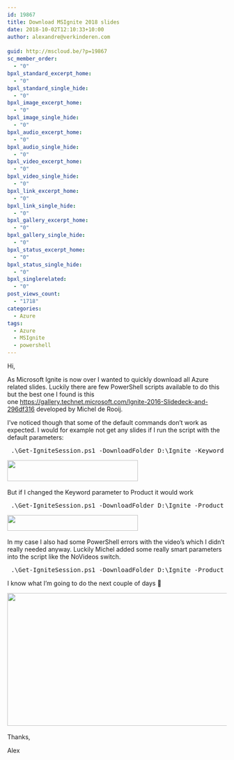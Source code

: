 ```yaml
---
id: 19867
title: Download MSIgnite 2018 slides
date: 2018-10-02T12:10:33+10:00
author: alexandre@verkinderen.com

guid: http://mscloud.be/?p=19867
sc_member_order:
  - "0"
bpxl_standard_excerpt_home:
  - "0"
bpxl_standard_single_hide:
  - "0"
bpxl_image_excerpt_home:
  - "0"
bpxl_image_single_hide:
  - "0"
bpxl_audio_excerpt_home:
  - "0"
bpxl_audio_single_hide:
  - "0"
bpxl_video_excerpt_home:
  - "0"
bpxl_video_single_hide:
  - "0"
bpxl_link_excerpt_home:
  - "0"
bpxl_link_single_hide:
  - "0"
bpxl_gallery_excerpt_home:
  - "0"
bpxl_gallery_single_hide:
  - "0"
bpxl_status_excerpt_home:
  - "0"
bpxl_status_single_hide:
  - "0"
bpxl_singlerelated:
  - "0"
post_views_count:
  - "1718"
categories:
  - Azure
tags:
  - Azure
  - MSIgnite
  - powershell
---
```

Hi,

As Microsoft Ignite is now over I wanted to quickly download all Azure related slides. Luckily there are few PowerShell scripts available to do this but the best one I found is this one <https://gallery.technet.microsoft.com/Ignite-2016-Slidedeck-and-296df316> developed by Michel de Rooij.

I&#8217;ve noticed though that some of the default commands don&#8217;t work as expected. I would for example not get any slides if I run the script with the default parameters:

<pre class="lang:ps decode:true"> .\Get-IgniteSession.ps1 -DownloadFolder D:\Ignite -Keyword 'Azure'</pre>

[<img class="alignnone size-medium wp-image-19872" src="/wp-content/uploads/2018/10/2018-10-02_12-03-33-300x48.png" alt="" width="300" height="48" srcset="/wp-content/uploads/2018/10/2018-10-02_12-03-33-300x48.png 300w, /wp-content/uploads/2018/10/2018-10-02_12-03-33.png 360w" sizes="(max-width: 300px) 100vw, 300px" />](/wp-content/uploads/2018/10/2018-10-02_12-03-33.png)

But if I changed the Keyword parameter to Product it would work

<pre class="lang:ps decode:true"> .\Get-IgniteSession.ps1 -DownloadFolder D:\Ignite -Product 'Azure'</pre>

[<img class="alignnone size-medium wp-image-19873" src="/wp-content/uploads/2018/10/2018-10-02_12-05-40-300x36.png" alt="" width="300" height="36" srcset="/wp-content/uploads/2018/10/2018-10-02_12-05-40-300x36.png 300w, /wp-content/uploads/2018/10/2018-10-02_12-05-40.png 397w" sizes="(max-width: 300px) 100vw, 300px" />](/wp-content/uploads/2018/10/2018-10-02_12-05-40.png)

In my case I also had some PowerShell errors with the video&#8217;s which I didn&#8217;t really needed anyway. Luckily Michel added some really smart parameters into the script like the NoVideos switch.

<pre class="lang:ps decode:true "> .\Get-IgniteSession.ps1 -DownloadFolder D:\Ignite -Product 'Azure' -NoVideos</pre>

I know what I&#8217;m going to do the next couple of days 🙂

[<img class="alignnone wp-image-19868 size-large" src="/wp-content/uploads/2018/09/2018-09-30_9-24-58-1024x406.png" alt="" width="768" height="305" srcset="/wp-content/uploads/2018/09/2018-09-30_9-24-58-1024x406.png 1024w, /wp-content/uploads/2018/09/2018-09-30_9-24-58-300x119.png 300w, /wp-content/uploads/2018/09/2018-09-30_9-24-58-768x305.png 768w, /wp-content/uploads/2018/09/2018-09-30_9-24-58.png 1585w" sizes="(max-width: 768px) 100vw, 768px" />](/wp-content/uploads/2018/09/2018-09-30_9-24-58.png)

Thanks,

Alex
